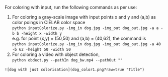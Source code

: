 For coloring with input, run the following commands as per use:<br>
   1) For coloring a gray-scale image with input points x and y and (a,b) as color poings in CIELAB color space <br>
    `python inputColorize.py -img_in dog.jpg -img_out dog_out.jpg -a a -b b -height x -width y`<br>
    e.g. for point (x,y) = (50,50) and (a,b) = (40,62), the command is <br>
    `python inputColorize.py -img_in dog.jpg -img_out dog_out.jpg -a 40 -b 62 -height 50 -width 50`<br>
   2) For coloring a video with object detection, <br>
    `python obdect.py --pathIn dog_bw.mp4 --pathOut ""`
    
    ![dog with just colorisation](dog_color1.png?raw=true "Title")
